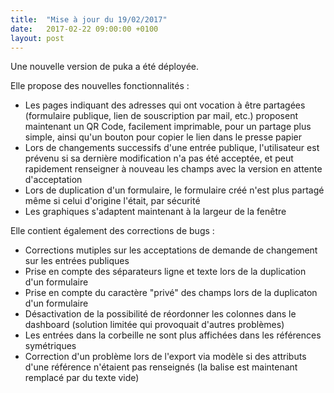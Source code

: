 ```yaml
---
title:  "Mise à jour du 19/02/2017"
date:   2017-02-22 09:00:00 +0100
layout: post
---
```


Une nouvelle version de puka a été déployée.

Elle propose des nouvelles fonctionnalités :

 * Les pages indiquant des adresses qui ont vocation à être partagées (formulaire publique, lien de souscription par mail, etc.) proposent maintenant un QR Code, facilement imprimable, pour un partage plus simple, ainsi qu'un bouton pour copier le lien dans le presse papier
 * Lors de changements successifs d'une entrée publique, l'utilisateur est prévenu si sa dernière modification n'a pas été acceptée, et peut rapidement renseigner à nouveau les champs avec la version en attente d'acceptation
 * Lors de duplication d'un formulaire, le formulaire créé n'est plus partagé même si celui d'origine l'était, par sécurité
 * Les graphiques s'adaptent maintenant à la largeur de la fenêtre

Elle contient également des corrections de bugs :

 * Corrections mutiples sur les acceptations de demande de changement sur les entrées publiques
 * Prise en compte des séparateurs ligne et texte lors de la duplication d'un formulaire
 * Prise en compte du caractère "privé" des champs lors de la duplicaton d'un formulaire
 * Désactivation de la possibilité de réordonner les colonnes dans le dashboard (solution limitée qui provoquait d'autres problèmes)
 * Les entrées dans la corbeille ne sont plus affichées dans les références symétriques
 * Correction d'un problème lors de l'export via modèle si des attributs d'une référence n'étaient pas renseignés (la balise est maintenant remplacé par du texte vide)

